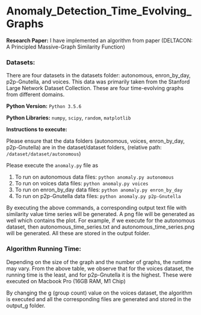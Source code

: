 # Anomaly_Detection_Time_Evolving_Graphs

**Research Paper:** I have implemented an algorithm from paper (DELTACON: A Principled Massive-Graph Similarity Function)


### Datasets:

There are four datasets in the datasets folder: autonomous, enron_by_day, p2p-Gnutella, and voices. This data was primarily taken from the Stanford Large Network Dataset Collection. These are four time-evolving graphs from different domains.

**Python Version:** ```Python 3.5.6```

**Python Libraries:** ```numpy```, ```scipy```, ```random```, ```matplotlib```

**Instructions to execute:**

Please ensure that the data folders (autonomous, voices, enron_by_day, p2p-Gnutella) are in the dataset/dataset folders, (relative path: ```/dataset/dataset/autonomous```)

Please execute the ```anomaly.py``` file as 

1. To run on autonomous data files: ```python anomaly.py autonomous```
2. To run on voices data files: ```python anomaly.py voices```
3. To run on enron_by_day data files: ```python anomaly.py enron_by_day```
4. To run on p2p-Gnutella data files: ```python anomaly.py p2p-Gnutella```

By executing the above commands, a corresponding output text file with similarity value time series will be generated. A png file will be generated as well which contains the plot. For example, if we execute for the autonomous dataset, then autonomous_time_series.txt and autonomous_time_series.png will be generated. All these are stored in the output folder.

### Algorithm Running Time:

Depending on the size of the graph and the number of graphs, the runtime may vary. From the above table, we observe that for the voices dataset, the running time is the least, and for p2p-Gnutella it is the highest. These were executed on Macbook Pro (16GB RAM, M1 Chip)



By changing the g (group count) value on the voices dataset, the algorithm is executed and all the corresponding files are generated and stored in the output_g folder.



